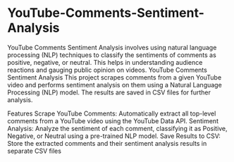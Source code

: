 # YouTube-Comments-Sentiment-Analysis
YouTube Comments Sentiment Analysis involves using natural language processing (NLP) techniques to classify the sentiments of comments as positive, negative, or neutral. This helps in understanding audience reactions and gauging public opinion on videos.
YouTube Comments Sentiment Analysis This project scrapes comments from a given YouTube video and performs sentiment analysis on them using a Natural Language Processing (NLP) model. The results are saved in CSV files for further analysis.

Features Scrape YouTube Comments: Automatically extract all top-level comments from a YouTube video using the YouTube Data API. Sentiment Analysis: Analyze the sentiment of each comment, classifying it as Positive, Negative, or Neutral using a pre-trained NLP model. Save Results to CSV: Store the extracted comments and their sentiment analysis results in separate CSV files

